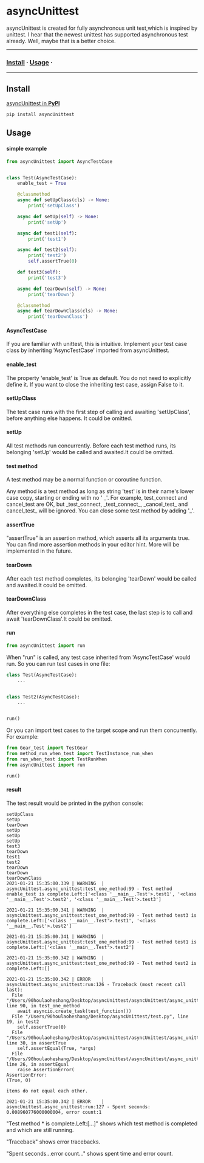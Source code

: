 # asyncUnittest

asyncUnittest is created for fully asynchronous unit test,which is inspired by unittest. I hear that the newest unittest
has supported asynchronous test already. Well, maybe that is a better choice.

---

### [Install](#Install) · [Usage](#Usage) ·

---

## Install

[asyncUnittest in **PyPI**](https://pypi.org/project/asyncUnittest/)

```shell
pip install asyncUnittest
```

## Usage

#### simple example

```python
from asyncUnittest import AsyncTestCase


class Test(AsyncTestCase):
    enable_test = True

    @classmethod
    async def setUpClass(cls) -> None:
        print('setUpClass')

    async def setUp(self) -> None:
        print('setUp')

    async def test1(self):
        print('test1')

    async def test2(self):
        print('test2')
        self.assertTrue(0)

    def test3(self):
        print('test3')

    async def tearDown(self) -> None:
        print('tearDown')

    @classmethod
    async def tearDownClass(cls) -> None:
        print('tearDownClass')
```

#### AsyncTestCase

If you are familiar with unittest, this is intuitive. Implement your test case class by inheriting 'AsyncTestCase'
imported from asyncUnittest.

#### enable_test

The property 'enable_test' is True as default. You do not need to explicitly define it. If you want to close the
inheriting test case, assign False to it.

#### setUpClass

The test case runs with the first step of calling and awaiting 'setUpClass', before anything else happens. It could be
omitted.

#### setUp

All test methods run concurrently. Before each test method runs, its belonging 'setUp' would be called and awaited.It
could be omitted.

#### test method

A test method may be a normal function or coroutine function.

Any method is a test method as long as string 'test' is in their name's lower case copy, starting or ending with no '
\_'. For example, test_connect and cancel_test are OK, but \_test_connect, \_test_connect_, \_cancel_test_ and
cancel_test_
will be ignored. You can close some test method by adding '_'.

#### assertTrue

"assertTrue" is an assertion method, which asserts all its arguments true. You can find more assertion methods in your
editor hint. More will be implemented in the future.

#### tearDown

After each test method completes, its belonging 'tearDown' would be called and awaited.It could be omitted.

#### tearDownClass

After everything else completes in the test case, the last step is to call and await 'tearDownClass'.It could be
omitted.

#### run

```python
from asyncUnittest import run
```

When "run" is called, any test case inherited from 'AsyncTestCase' would run. So you can run test cases in one file:

```python
class Test(AsyncTestCase):
    ...


class Test2(AsyncTestCase):
    ...


run()
```

Or you can import test cases to the target scope and run them concurrently. For example:

```python
from Gear_test import TestGear
from method_run_when_test import TestInstance_run_when
from run_when_test import TestRunWhen
from asyncUnittest import run

run()
```

#### result

The test result would be printed in the python console:

```shell
setUpClass
setUp
tearDown
setUp
setUp
setUp
test3
tearDown
test1
test2
tearDown
tearDown
tearDownClass
2021-01-21 15:35:00.339 | WARNING  | asyncUnittest.async_unittest:test_one_method:99 - Test method enable_test is complete.Left:['<class '__main__.Test'>.test1', '<class '__main__.Test'>.test2', '<class '__main__.Test'>.test3']

2021-01-21 15:35:00.341 | WARNING  | asyncUnittest.async_unittest:test_one_method:99 - Test method test3 is complete.Left:['<class '__main__.Test'>.test1', '<class '__main__.Test'>.test2']

2021-01-21 15:35:00.341 | WARNING  | asyncUnittest.async_unittest:test_one_method:99 - Test method test1 is complete.Left:['<class '__main__.Test'>.test2']

2021-01-21 15:35:00.342 | WARNING  | asyncUnittest.async_unittest:test_one_method:99 - Test method test2 is complete.Left:[]

2021-01-21 15:35:00.342 | ERROR    | asyncUnittest.async_unittest:run:126 - Traceback (most recent call last):
  File "/Users/90houlaoheshang/Desktop/asyncUnittest/asyncUnittest/async_unittest.py", line 90, in test_one_method
    await asyncio.create_task(test_function())
  File "/Users/90houlaoheshang/Desktop/asyncUnittest/test.py", line 19, in test2
    self.assertTrue(0)
  File "/Users/90houlaoheshang/Desktop/asyncUnittest/asyncUnittest/async_unittest.py", line 30, in assertTrue
    self.assertEqual(True, *args)
  File "/Users/90houlaoheshang/Desktop/asyncUnittest/asyncUnittest/async_unittest.py", line 26, in assertEqual
    raise AssertionError(
AssertionError: 
(True, 0)

items do not equal each other.

2021-01-21 15:35:00.342 | ERROR    | asyncUnittest.async_unittest:run:127 - Spent seconds: 0.008960776000000004, error count:1
```

"Test method * is complete.Left:[...]" shows which test method is completed and which are still running.

"Traceback" shows error tracebacks.

"Spent seconds...error count..." shows spent time and error count.